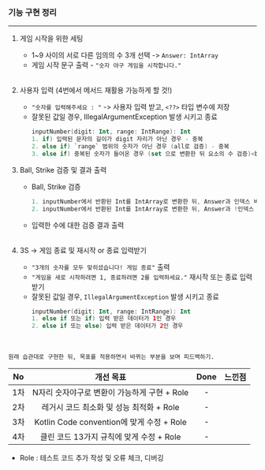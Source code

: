 ### 기능 구현 정리
___

1. 게임 시작을 위한 세팅
    * 1~9 사이의 서로 다른 임의의 수 3개 선택 -> `Answer: IntArray`
    * 게임 시작 문구 출력 - `"숫자 야구 게임을 시작합니다."`<br><br>

2. 사용자 입력 (4번에서 메서드 재활용 가능하게 할 것!)
    * `"숫자를 입력해주세요 : "` -> 사용자 입력 받고, `<??>` 타입 변수에 저장
    * 잘못된 값일 경우, IllegalArgumentException 발생 시키고 종료
      ```kotlin
      inputNumber(digit: Int, range: IntRange): Int
      1. if) 입력된 문자의 길이가 digit 자리가 아닌 경우 - 중복
      2. else if) `range` 범위의 숫자가 아닌 경우 (all로 검증) - 중복
      3. else if) 중복된 숫자가 들어온 경우 (set 으로 변환한 뒤 요소의 수 검증)<br><br>
      ```

3. Ball, Strike 검증 및 결과 출력
    * Ball, Strike 검증
      ```kotlin
      1. inputNumber에서 반환된 Int를 IntArray로 변환한 뒤, Answer과 인덱스 비교 => Strike
      2. inputNumber에서 반환된 Int를 IntArray로 변환한 뒤, Answer과 !인덱스 비교 => Ball
      ```
    * 입력한 수에 대한 검증 결과 출력<br><br>

4. 3S -> 게임 종료 및 재시작 or 종료 입력받기
    * `"3개의 숫자를 모두 맞히셨습니다! 게임 종료"` 출력
    * `"게임을 새로 시작하려면 1, 종료하려면 2를 입력하세요."` 재시작 또는 종료 입력 받기
    * 잘못된 값일 경우, `IllegalArgumentException` 발생 시키고 종료
      ```kotlin
      inputNumber(digit: Int, range: IntRange): Int
      1. else if 또는 if) 입력 받은 데이터가 1인 경우
      2. else if 또는 else) 입력 받은 데이터가 2인 경우
      ```
      <br>

`원래 습관대로 구현한 뒤, 목표를 적용하면서 바뀌는 부분을 보며 피드백하기.`

|No|개선 목표|Done|느낀점|
|:--:|:--:|:--:|:--:|
|1차|N자리 숫자야구로 변환이 가능하게 구현 + Role|-||
|2차|레거시 코드 최소화 및 성능 최적화 + Role|-||
|3차|Kotlin Code convention에 맞게 수정 + Role|-||
|4차|클린 코드 13가지 규칙에 맞게 수정 + Role|-||
* Role : 테스트 코드 추가 작성 및 오류 체크, 디버깅